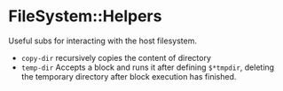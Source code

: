 
# FileSystem::Helpers

Useful subs for interacting with the host filesystem.

* `copy-dir` recursively copies the content of directory
* `temp-dir` Accepts a block and runs it after defining `$*tmpdir`, deleting the temporary directory after block execution has finished.

